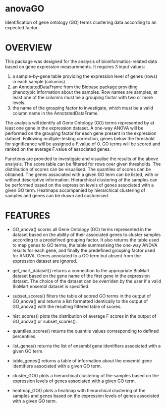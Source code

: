 anovaGO
=======

Identification of gene ontology (GO) terms clustering data according to an expected factor
  
# OVERVIEW

This package was designed for the analysis of bioinformatics-related
data based on gene expression measurements. It requires 3 input
values:

1. a sample-by-gene table providing the expression level
of genes (rows) in each sample (columns)
2. an AnnotatedDataFrame from the Biobase package providing phenotypic
information about the samples. Row names are samples, at least one of
the columns must be a grouping factor with two or more levels.
3. the name of the grouping factor to investigate, which must be a valid column name
in the AnnotatedDataFrame.

The analysis will identify all Gene Ontology (GO) terms represented
by at least one gene in the expression dataset. A one-way ANOVA
will be performed on the grouping factor for each gene present in
the expression dataset. Following multiple-testing correction, genes
below the threshold for significance will be assigned a F.value of
0. GO terms will be scored and ranked on the average F.value of
associated genes.

Functions are provided to investigate and visualise the results of
the above analysis. The score table can be filtered for rows over
given thresholds. The distribution of scores can be visualised. The
quantiles of scores can be obtained. The genes associated with a
given GO term can be listed, with or without descriptive information.
Hierarchical clustering of the samples can be performed based on the
expression levels of genes associated with a given GO term. Heatmaps
accompanied by hierarchical clustering of samples and genes can be
drawn and customised.


# FEATURES

  * GO_anova() scores all Gene Ontology (GO) terms represented in
the dataset based on the ability of their associated genes to cluster
samples according to a predefined grouping factor. It also returns
the table used to map genes to GO terms, the table summarising the
one-way ANOVA results for each gene, and finally the predefined
grouping factor used for ANOVA. Genes annotated to a GO term but
absent from the expression dataset are ignored.

  * get_mart_dataset() returns a connection to the appropriate BioMart
dataset based on the gene name of the first gene in the expression
dataset. The choice of the dataset can be overriden by the user
if a valid BioMart ensembl dataset is specified.
  
  * subset_scores() filters the table of scored GO terms in the
output of GO_anova() and returns a list formatted identically to the 
output of GO_anova() with the resulting filtered table of scores.

  * hist_scores() plots the distribution of average F scores in the
output of GO_anova() or subset_scores().

  * quantiles_scores() returns the quantile values corresponding
to defined percentiles.

  * list_genes() returns the list of ensembl gene identifiers
associated with a given GO term.

  * table_genes() returns a table of information about the ensembl
gene identifiers associated with  a given GO term.

  * cluster_GO() plots a hierarchical clustering of the samples
based on the expression levels of genes associated with a given
GO term.

  * heatmap_GO() plots a heatmap with hierarchical clustering of
the samples and genes based on the expression levels of genes
associated with a given GO term.
